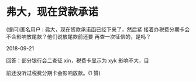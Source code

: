 # 弗大，现在贷款承诺

(提问)匿名用户 : 弗大，现在贷款承诺函已经下来了，然后紧 接着办税费分期卡会不会影响放尾款？他们说放尾款前还要 再查一次征信的，是吗？

2018-09-21

回答：部分银行会二查征 xin，税费卡显示为 xyk 影响不大，目

前还没听过税费分期卡会影响放款。(1 赞)